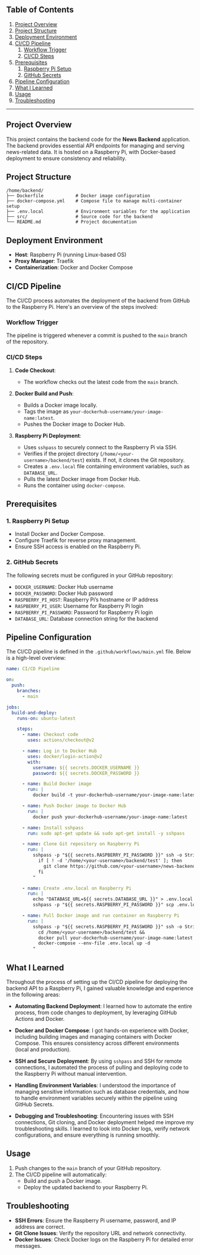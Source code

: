 ## Table of Contents
1. [Project Overview](#project-overview)
2. [Project Structure](#project-structure)
3. [Deployment Environment](#deployment-environment)
4. [CI/CD Pipeline](#cicd-pipeline)
    1. [Workflow Trigger](#workflow-trigger)
    2. [CI/CD Steps](#cicd-steps)
5. [Prerequisites](#prerequisites)
    1. [Raspberry Pi Setup](#raspberry-pi-setup)
    2. [GitHub Secrets](#github-secrets)
6. [Pipeline Configuration](#pipeline-configuration)
7. [What I Learned](#what-i-learned)
8. [Usage](#usage)
9. [Troubleshooting](#troubleshooting)

---

## Project Overview

This project contains the backend code for the **News Backend** application. The backend provides essential API endpoints for managing and serving news-related data. It is hosted on a Raspberry Pi, with Docker-based deployment to ensure consistency and reliability.

## Project Structure
```
/home/backend/
├── Dockerfile            # Docker image configuration
├── docker-compose.yml    # Compose file to manage multi-container setup
├── .env.local            # Environment variables for the application
├── src/                  # Source code for the backend
└── README.md             # Project documentation
```

## Deployment Environment
- **Host**: Raspberry Pi (running Linux-based OS)
- **Proxy Manager**: Traefik
- **Containerization**: Docker and Docker Compose

## CI/CD Pipeline
The CI/CD process automates the deployment of the backend from GitHub to the Raspberry Pi. Here's an overview of the steps involved:

### Workflow Trigger
The pipeline is triggered whenever a commit is pushed to the `main` branch of the repository.

### CI/CD Steps

1. **Code Checkout**:
   - The workflow checks out the latest code from the `main` branch.

2. **Docker Build and Push**:
   - Builds a Docker image locally.
   - Tags the image as `your-dockerhub-username/your-image-name:latest`.
   - Pushes the Docker image to Docker Hub.

3. **Raspberry Pi Deployment**:
   - Uses `sshpass` to securely connect to the Raspberry Pi via SSH.
   - Verifies if the project directory (`/home/<your-username>/backend/test`) exists. If not, it clones the Git repository.
   - Creates a `.env.local` file containing environment variables, such as `DATABASE_URL`.
   - Pulls the latest Docker image from Docker Hub.
   - Runs the container using `docker-compose`.

## Prerequisites
### 1. Raspberry Pi Setup
- Install Docker and Docker Compose.
- Configure Traefik for reverse proxy management.
- Ensure SSH access is enabled on the Raspberry Pi.

### 2. GitHub Secrets
The following secrets must be configured in your GitHub repository:
- `DOCKER_USERNAME`: Docker Hub username
- `DOCKER_PASSWORD`: Docker Hub password
- `RASPBERRY_PI_HOST`: Raspberry Pi’s hostname or IP address
- `RASPBERRY_PI_USER`: Username for Raspberry Pi login
- `RASPBERRY_PI_PASSWORD`: Password for Raspberry Pi login
- `DATABASE_URL`: Database connection string for the backend

## Pipeline Configuration
The CI/CD pipeline is defined in the `.github/workflows/main.yml` file. Below is a high-level overview:

```yaml
name: CI/CD Pipeline

on:
  push:
    branches:
      - main

jobs:
  build-and-deploy:
    runs-on: ubuntu-latest

    steps:
      - name: Checkout code
        uses: actions/checkout@v2

      - name: Log in to Docker Hub
        uses: docker/login-action@v2
        with:
          username: ${{ secrets.DOCKER_USERNAME }}
          password: ${{ secrets.DOCKER_PASSWORD }}

      - name: Build Docker image
        run: |
          docker build -t your-dockerhub-username/your-image-name:latest .

      - name: Push Docker image to Docker Hub
        run: |
          docker push your-dockerhub-username/your-image-name:latest

      - name: Install sshpass
        run: sudo apt-get update && sudo apt-get install -y sshpass

      - name: Clone Git repository on Raspberry Pi
        run: |
          sshpass -p "${{ secrets.RASPBERRY_PI_PASSWORD }}" ssh -o StrictHostKeyChecking=no ${{ secrets.RASPBERRY_PI_USER }}@${{ secrets.RASPBERRY_PI_HOST }} "
            if [ ! -d '/home/<your-username>/backend/test' ]; then
              git clone https://github.com/<your-username>/news-backend.git /home/<your-username>/backend/test;
            fi
          "

      - name: Create .env.local on Raspberry Pi
        run: |
          echo "DATABASE_URL=${{ secrets.DATABASE_URL }}" > .env.local
          sshpass -p "${{ secrets.RASPBERRY_PI_PASSWORD }}" scp .env.local ${{ secrets.RASPBERRY_PI_USER }}@${{ secrets.RASPBERRY_PI_HOST }}:/home/<your-username>/backend/test

      - name: Pull Docker image and run container on Raspberry Pi
        run: |
          sshpass -p "${{ secrets.RASPBERRY_PI_PASSWORD }}" ssh -o StrictHostKeyChecking=no ${{ secrets.RASPBERRY_PI_USER }}@${{ secrets.RASPBERRY_PI_HOST }} "
            cd /home/<your-username>/backend/test &&
            docker pull your-dockerhub-username/your-image-name:latest &&
            docker-compose --env-file .env.local up -d
          "
```

## What I Learned
Throughout the process of setting up the CI/CD pipeline for deploying the backend API to a Raspberry Pi, I gained valuable knowledge and experience in the following areas:

- **Automating Backend Deployment**: I learned how to automate the entire process, from code changes to deployment, by leveraging GitHub Actions and Docker.
  
- **Docker and Docker Compose**: I got hands-on experience with Docker, including building images and managing containers with Docker Compose. This ensures consistency across different environments (local and production).

- **SSH and Secure Deployment**: By using `sshpass` and SSH for remote connections, I automated the process of pulling and deploying code to the Raspberry Pi without manual intervention.

- **Handling Environment Variables**: I understood the importance of managing sensitive information such as database credentials, and how to handle environment variables securely within the pipeline using GitHub Secrets.

- **Debugging and Troubleshooting**: Encountering issues with SSH connections, Git cloning, and Docker deployment helped me improve my troubleshooting skills. I learned to look into Docker logs, verify network configurations, and ensure everything is running smoothly.

## Usage
1. Push changes to the `main` branch of your GitHub repository.
2. The CI/CD pipeline will automatically:
   - Build and push a Docker image.
   - Deploy the updated backend to your Raspberry Pi.

## Troubleshooting
- **SSH Errors**: Ensure the Raspberry Pi username, password, and IP address are correct.
- **Git Clone Issues**: Verify the repository URL and network connectivity.
- **Docker Issues**: Check Docker logs on the Raspberry Pi for detailed error messages.

